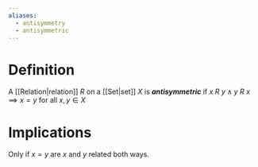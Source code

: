 ```yaml
---
aliases:
  - antisymmetry
  - antisymmetric
---
```

# Definition
A [[Relation|relation]] $R$ on a [[Set|set]] $X$ is ___antisymmetric___ if $x\ R\ y \land y\ R\ x \implies x = y$ for all $x, y \in X$
# Implications
Only if $x = y$ are $x$ and $y$ related both ways.